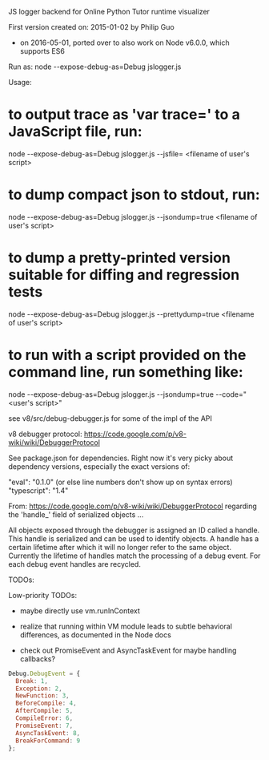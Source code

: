 JS logger backend for Online Python Tutor runtime visualizer

First version created on: 2015-01-02 by Philip Guo
- on 2016-05-01, ported over to also work on Node v6.0.0, which supports ES6

Run as:
node --expose-debug-as=Debug jslogger.js

Usage:

# to output trace as 'var trace=<trace object>' to a JavaScript file, run:
node --expose-debug-as=Debug jslogger.js --jsfile=<path> <filename of user's script>

# to dump compact json to stdout, run:
node --expose-debug-as=Debug jslogger.js --jsondump=true <filename of user's script>

# to dump a pretty-printed version suitable for diffing and regression tests
node --expose-debug-as=Debug jslogger.js --prettydump=true <filename of user's script>

# to run with a script provided on the command line, run something like:
node --expose-debug-as=Debug jslogger.js --jsondump=true --code="<user's script>"

see v8/src/debug-debugger.js for some of the impl of the API

v8 debugger protocol:
https://code.google.com/p/v8-wiki/wiki/DebuggerProtocol


See package.json for dependencies. Right now it's very picky about
dependency versions, especially the exact versions of:

  "eval": "0.1.0" (or else line numbers don't show up on syntax errors)
  "typescript": "1.4"


From: https://code.google.com/p/v8-wiki/wiki/DebuggerProtocol
regarding the 'handle_' field of serialized objects ...

  All objects exposed through the debugger is assigned an ID called a
  handle. This handle is serialized and can be used to identify objects.
  A handle has a certain lifetime after which it will no longer refer to
  the same object. Currently the lifetime of handles match the
  processing of a debug event. For each debug event handles are
  recycled.


TODOs:

Low-priority TODOs:

- maybe directly use vm.runInContext
- realize that running within VM module leads to subtle behavioral
  differences, as documented in the Node docs

- check out PromiseEvent and AsyncTaskEvent for maybe handling callbacks?

```js
Debug.DebugEvent = {
  Break: 1,
  Exception: 2,
  NewFunction: 3,
  BeforeCompile: 4,
  AfterCompile: 5,
  CompileError: 6,
  PromiseEvent: 7,
  AsyncTaskEvent: 8,
  BreakForCommand: 9
};
```
